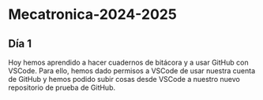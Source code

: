 # Mecatronica-2024-2025

## Día 1
Hoy hemos aprendido a hacer cuadernos de bitácora y a usar GitHub con VSCode.
Para ello, hemos dado permisos a VSCode de usar nuestra cuenta de GitHub y hemos podido subir cosas desde VSCode a nuestro nuevo repositorio de prueba de GitHub.
